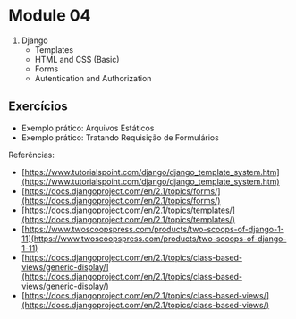 # Module 04

1. Django 
   - Templates
   - HTML and CSS (Basic)
   - Forms
   - Autentication and Authorization


## Exercícios

* Exemplo prático: Arquivos Estáticos
* Exemplo prático: Tratando Requisição de Formulários


Referências:

* [https://www.tutorialspoint.com/django/django_template_system.htm](https://www.tutorialspoint.com/django/django_template_system.htm)
* [https://docs.djangoproject.com/en/2.1/topics/forms/](https://docs.djangoproject.com/en/2.1/topics/forms/)
* [https://docs.djangoproject.com/en/2.1/topics/templates/](https://docs.djangoproject.com/en/2.1/topics/templates/)
* [https://www.twoscoopspress.com/products/two-scoops-of-django-1-11](https://www.twoscoopspress.com/products/two-scoops-of-django-1-11)
* [https://docs.djangoproject.com/en/2.1/topics/class-based-views/generic-display/](https://docs.djangoproject.com/en/2.1/topics/class-based-views/generic-display/)
* [https://docs.djangoproject.com/en/2.1/topics/class-based-views/](https://docs.djangoproject.com/en/2.1/topics/class-based-views/)
